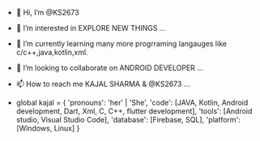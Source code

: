 - 👋 Hi, I’m @KS2673
- 👀 I’m interested in  EXPLORE NEW THINGS  ...
- 🌱 I’m currently learning   many more progrraming langauges like c/c++,java,kotlin,xml.
- 💞️ I’m looking to collaborate on ANDROID DEVELOPER  ...
- 📫 How to reach me  KAJAL SHARMA & @KS2673 ...

- global kajal = {
  'pronouns': 'her' | 'She',
  'code': [JAVA, Kotlin, Android development, Dart, Xml, C, C++, flutter development],
  'tools': [Android studio, Visual Studio Code],
  'database': [Firebase, SQL],
  'platform': [Windows, Linux]
}


<!---
KS2673/KS2673 is a ✨ special ✨ repository because its `README.md` (this file) appears on your GitHub profile.
You can click the Preview link to take a look at your changes.
--->
